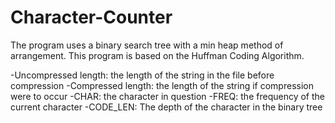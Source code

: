 # Character-Counter
The program uses a binary search tree with a min heap method of arrangement. This program is based on the Huffman Coding Algorithm.

-Uncompressed length: the length of the string in the file before compression
-Compressed length: the length of the string if compression were to occur
-CHAR: the character in question
-FREQ: the frequency of the current character
-CODE_LEN: The depth of the character in the binary tree
